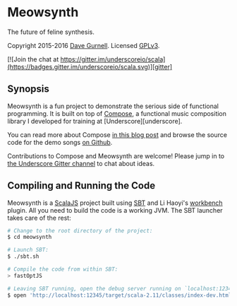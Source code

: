 # Meowsynth

The future of feline synthesis.

Copyright 2015-2016 [Dave Gurnell][davegurnell]. Licensed [GPLv3][license].

[![Join the chat at https://gitter.im/underscoreio/scala](https://badges.gitter.im/underscoreio/scala.svg)][gitter]

## Synopsis

Meowsynth is a fun project to demonstrate the serious side of functional programming.
It is built on top of [Compose][compose], a functional music composition library
I developed for training at [Underscore][underscore].

You can read more about Compose [in this blog post][compose-post]
and browse the source code for the demo songs [on Github][compose-examples].

Contributions to Compose and Meowsynth are welcome!
Please jump in to [the Underscore Gitter channel][gitter] 
to chat about ideas.

## Compiling and Running the Code

Meowsynth is a [ScalaJS][scalajs] project built using [SBT][sbt] and Li Haoyi's [workbench] plugin.
All you need to build the code is a working JVM. The SBT launcher takes care of the rest:

~~~ bash
# Change to the root directory of the project:
$ cd meowsynth

# Launch SBT:
$ ./sbt.sh

# Compile the code from within SBT:
> fastOptJS

# Leaving SBT running, open the debug server running on `localhost:12345`:
$ open 'http://localhost:12345/target/scala-2.11/classes/index-dev.html'
~~~

[davegurnell]: http://davegurnell.com
[license]: http://www.apache.org/licenses/LICENSE-2.0.txt
[gitter]: https://gitter.im/underscoreio/scala?utm_source=badge&utm_medium=badge&utm_campaign=pr-badge&utm_content=badge
[scalajs]: http://scala-js.org
[sbt]: http://scala-sbt.org
[workbench]: https://github.com/lihaoyi/workbench
[compose]: https://github.com/underscoreio/compose
[compose-examples]: https://github.com/underscoreio/compose/tree/develop/examples/src/main/scala/compose/examples
[compose-post]: http://underscore.io/blog/posts/2015/03/05/compositional-music-composition.html
